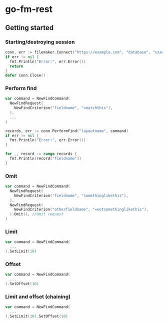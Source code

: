 # go-fm-rest

## Getting started

### Starting/destroying session
``` go
conn, err := filemaker.Connect("https://example.com", "database", "username", "password")
if err != nil {
  fmt.Println("Error:", err.Error())
  return
}
defer conn.Close()
```

### Perform find
``` go
var command = NewFindCommand(
  NewFindRequest(
    NewFindCriterion("fieldname", "=matchthis"),
  ),
  ...
)

records, err := conn.PerformFind("layoutname", command)
if err != nil {
  fmt.Println("Error:", err.Error())
}

for _, record := range records {
  fmt.Println(record["fieldname"])
}
```

### Omit
``` go
var command = NewFindCommand(
  NewFindRequest(
    NewFindCriterion("fieldname", "somethinglikethis"),
  ),
  NewFindRequest(
    NewFindCriterion("otherfieldname", "=notsomethinglikethis"),
  ).Omit(), //Omit request
)
```

### Limit
``` go
var command = NewFindCommand(
  ...
).SetLimit(10)
```

### Offset
``` go
var command = NewFindCommand(
  ...
).SetOffset(10)
```

### Limit and offset (chaining)
``` go
var command = NewFindCommand(
  ...
).SetLimit(10).SetOffset(10)
```
